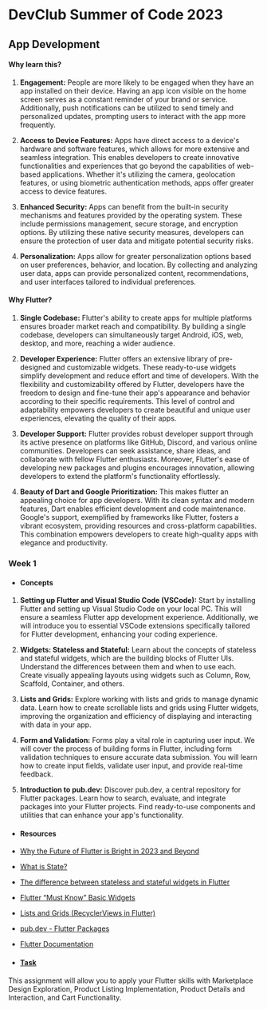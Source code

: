 # DevClub Summer of Code 2023

## App Development

#### Why learn this?

1. **Engagement:** People are more likely to be engaged when they have an app installed on their device. Having an app icon visible on the home screen serves as a constant reminder of your brand or service. Additionally, push notifications can be utilized to send timely and personalized updates, prompting users to interact with the app more frequently.

2. **Access to Device Features:** Apps have direct access to a device's hardware and software features, which allows for more extensive and seamless integration. This enables developers to create innovative functionalities and experiences that go beyond the capabilities of web-based applications. Whether it's utilizing the camera, geolocation features, or using biometric authentication methods, apps offer greater access to device features.

3. **Enhanced Security:** Apps can benefit from the built-in security mechanisms and features provided by the operating system. These include permissions management, secure storage, and encryption options. By utilizing these native security measures, developers can ensure the protection of user data and mitigate potential security risks.

4. **Personalization:** Apps allow for greater personalization options based on user preferences, behavior, and location. By collecting and analyzing user data, apps can provide personalized content, recommendations, and user interfaces tailored to individual preferences.

#### Why Flutter?

1. **Single Codebase:** Flutter's ability to create apps for multiple platforms ensures broader market reach and compatibility. By building a single codebase, developers can simultaneously target Android, iOS, web, desktop, and more, reaching a wider audience.

2. **Developer Experience:** Flutter offers an extensive library of pre-designed and customizable widgets. These ready-to-use widgets simplify development and reduce effort and time of developers. With the flexibility and customizability offered by Flutter, developers have the freedom to design and fine-tune their app's appearance and behavior according to their specific requirements. This level of control and adaptability empowers developers to create beautiful and unique user experiences, elevating the quality of their apps.

3. **Developer Support:** Flutter provides robust developer support through its active presence on platforms like GitHub, Discord, and various online communities. Developers can seek assistance, share ideas, and collaborate with fellow Flutter enthusiasts. Moreover, Flutter's ease of developing new packages and plugins encourages innovation, allowing developers to extend the platform's functionality effortlessly.

4. **Beauty of Dart and Google Prioritization:** This makes flutter an appealing choice for app developers. With its clean syntax and modern features, Dart enables efficient development and code maintenance. Google's support, exemplified by frameworks like Flutter, fosters a vibrant ecosystem, providing resources and cross-platform capabilities. This combination empowers developers to create high-quality apps with elegance and productivity.

### Week 1

- #### Concepts
1. **Setting up Flutter and Visual Studio Code (VSCode):** Start by installing Flutter and setting up Visual Studio Code on your local PC. This will ensure a seamless Flutter app development experience. Additionally, we will introduce you to essential VSCode extensions specifically tailored for Flutter development, enhancing your coding experience.

2. **Widgets: Stateless and Stateful:** Learn about the concepts of stateless and stateful widgets, which are the building blocks of Flutter UIs. Understand the differences between them and when to use each. Create visually appealing layouts using widgets such as Column, Row, Scaffold, Container, and others.

3. **Lists and Grids:** Explore working with lists and grids to manage dynamic data. Learn how to create scrollable lists and grids using Flutter widgets, improving the organization and efficiency of displaying and interacting with data in your app.

4. **Form and Validation:** Forms play a vital role in capturing user input. We will cover the process of building forms in Flutter, including form validation techniques to ensure accurate data submission. You will learn how to create input fields, validate user input, and provide real-time feedback.

5. **Introduction to pub.dev:** Discover pub.dev, a central repository for Flutter packages. Learn how to search, evaluate, and integrate packages into your Flutter projects. Find ready-to-use components and utilities that can enhance your app's functionality.

- #### Resources

- [Why the Future of Flutter is Bright in 2023 and Beyond](https://example.com)
- [What is State?](https://youtu.be/QlwiL_yLh6E)
- [The difference between stateless and stateful widgets in Flutter](https://blog.logrocket.com/difference-between-stateless-stateful-widgets-flutter/)
- [Flutter “Must Know” Basic Widgets ](https://medium.com/@joannabusoba/flutter-must-know-basic-widgets-beginners-guide-e70421334f89)
- [Lists and Grids (RecyclerViews in Flutter)](https://medium.com/@dev.n/the-complete-flutter-series-article-3-lists-and-grids-in-flutter-b20d1a393e39)
- [pub.dev - Flutter Packages](https://pub.dev)
- [Flutter Documentation](https://flutter.dev/docs)

- #### [Task](week1)
This assignment will allow you to apply your Flutter skills with Marketplace Design Exploration, Product Listing Implementation, Product Details and Interaction, and Cart Functionality.
